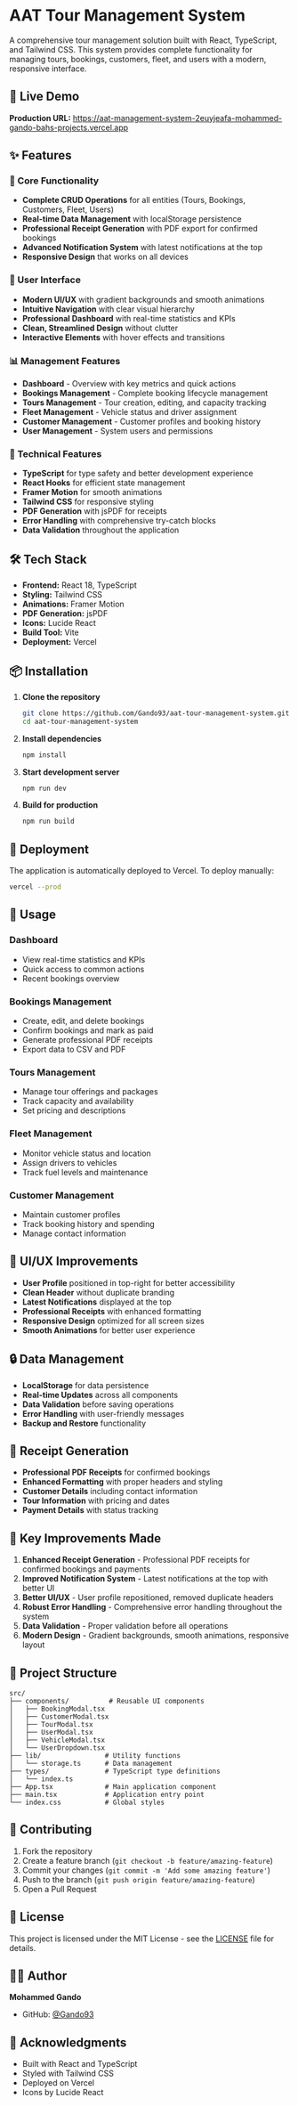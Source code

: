 # AAT Tour Management System

A comprehensive tour management solution built with React, TypeScript, and Tailwind CSS. This system provides complete functionality for managing tours, bookings, customers, fleet, and users with a modern, responsive interface.

## 🚀 Live Demo

**Production URL:** https://aat-management-system-2euyjeafa-mohammed-gando-bahs-projects.vercel.app

## ✨ Features

### 🎯 Core Functionality
- **Complete CRUD Operations** for all entities (Tours, Bookings, Customers, Fleet, Users)
- **Real-time Data Management** with localStorage persistence
- **Professional Receipt Generation** with PDF export for confirmed bookings
- **Advanced Notification System** with latest notifications at the top
- **Responsive Design** that works on all devices

### 🎨 User Interface
- **Modern UI/UX** with gradient backgrounds and smooth animations
- **Intuitive Navigation** with clear visual hierarchy
- **Professional Dashboard** with real-time statistics and KPIs
- **Clean, Streamlined Design** without clutter
- **Interactive Elements** with hover effects and transitions

### 📊 Management Features
- **Dashboard** - Overview with key metrics and quick actions
- **Bookings Management** - Complete booking lifecycle management
- **Tours Management** - Tour creation, editing, and capacity tracking
- **Fleet Management** - Vehicle status and driver assignment
- **Customer Management** - Customer profiles and booking history
- **User Management** - System users and permissions

### 🔧 Technical Features
- **TypeScript** for type safety and better development experience
- **React Hooks** for efficient state management
- **Framer Motion** for smooth animations
- **Tailwind CSS** for responsive styling
- **PDF Generation** with jsPDF for receipts
- **Error Handling** with comprehensive try-catch blocks
- **Data Validation** throughout the application

## 🛠️ Tech Stack

- **Frontend:** React 18, TypeScript
- **Styling:** Tailwind CSS
- **Animations:** Framer Motion
- **PDF Generation:** jsPDF
- **Icons:** Lucide React
- **Build Tool:** Vite
- **Deployment:** Vercel

## 📦 Installation

1. **Clone the repository**
   ```bash
   git clone https://github.com/Gando93/aat-tour-management-system.git
   cd aat-tour-management-system
   ```

2. **Install dependencies**
   ```bash
   npm install
   ```

3. **Start development server**
   ```bash
   npm run dev
   ```

4. **Build for production**
   ```bash
   npm run build
   ```

## 🚀 Deployment

The application is automatically deployed to Vercel. To deploy manually:

```bash
vercel --prod
```

## 📱 Usage

### Dashboard
- View real-time statistics and KPIs
- Quick access to common actions
- Recent bookings overview

### Bookings Management
- Create, edit, and delete bookings
- Confirm bookings and mark as paid
- Generate professional PDF receipts
- Export data to CSV and PDF

### Tours Management
- Manage tour offerings and packages
- Track capacity and availability
- Set pricing and descriptions

### Fleet Management
- Monitor vehicle status and location
- Assign drivers to vehicles
- Track fuel levels and maintenance

### Customer Management
- Maintain customer profiles
- Track booking history and spending
- Manage contact information

## 🎨 UI/UX Improvements

- **User Profile** positioned in top-right for better accessibility
- **Clean Header** without duplicate branding
- **Latest Notifications** displayed at the top
- **Professional Receipts** with enhanced formatting
- **Responsive Design** optimized for all screen sizes
- **Smooth Animations** for better user experience

## 🔒 Data Management

- **LocalStorage** for data persistence
- **Real-time Updates** across all components
- **Data Validation** before saving operations
- **Error Handling** with user-friendly messages
- **Backup and Restore** functionality

## 📄 Receipt Generation

- **Professional PDF Receipts** for confirmed bookings
- **Enhanced Formatting** with proper headers and styling
- **Customer Details** including contact information
- **Tour Information** with pricing and dates
- **Payment Details** with status tracking

## 🎯 Key Improvements Made

1. **Enhanced Receipt Generation** - Professional PDF receipts for confirmed bookings and payments
2. **Improved Notification System** - Latest notifications at the top with better UI
3. **Better UI/UX** - User profile repositioned, removed duplicate headers
4. **Robust Error Handling** - Comprehensive error handling throughout the system
5. **Data Validation** - Proper validation before all operations
6. **Modern Design** - Gradient backgrounds, smooth animations, responsive layout

## 📁 Project Structure

```
src/
├── components/          # Reusable UI components
│   ├── BookingModal.tsx
│   ├── CustomerModal.tsx
│   ├── TourModal.tsx
│   ├── UserModal.tsx
│   ├── VehicleModal.tsx
│   └── UserDropdown.tsx
├── lib/                # Utility functions
│   └── storage.ts      # Data management
├── types/              # TypeScript type definitions
│   └── index.ts
├── App.tsx             # Main application component
├── main.tsx            # Application entry point
└── index.css           # Global styles
```

## 🤝 Contributing

1. Fork the repository
2. Create a feature branch (`git checkout -b feature/amazing-feature`)
3. Commit your changes (`git commit -m 'Add some amazing feature'`)
4. Push to the branch (`git push origin feature/amazing-feature`)
5. Open a Pull Request

## 📝 License

This project is licensed under the MIT License - see the [LICENSE](LICENSE) file for details.

## 👨‍💻 Author

**Mohammed Gando**
- GitHub: [@Gando93](https://github.com/Gando93)

## 🙏 Acknowledgments

- Built with React and TypeScript
- Styled with Tailwind CSS
- Deployed on Vercel
- Icons by Lucide React
